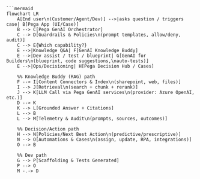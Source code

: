 ```mermaid
```mermaid
flowchart LR
    A[End user\n(Customer/Agent/Dev)] -->|asks question / triggers case| B[Pega App (UI/Case)]
    B --> C[Pega GenAI Orchestrator]
    C --> D[Guardrails & Policies\n(prompt templates, allow/deny, audit)]
    C --> E{Which capability?}
    E -->|Knowledge Q&A| F[GenAI Knowledge Buddy]
    E -->|Dev assist / test / blueprint| G[GenAI for Builders\n(blueprint, code suggestions,\nauto-tests)]
    E -->|Ops/Decisioning| H[Pega Decision Hub / Cases]

    %% Knowledge Buddy (RAG) path
    F --> I[Content Connectors & Index\n(sharepoint, web, files)]
    I --> J[Retrieval\n(search + chunk + rerank)]
    J --> K[LLM Call via Pega GenAI services\n(provider: Azure OpenAI, etc.)]
    D --> K
    K --> L[Grounded Answer + Citations]
    L --> B
    L --> M[Telemetry & Audit\n(prompts, sources, outcomes)]

    %% Decision/Action path
    H --> N[Policies/Next Best Action\n(predictive/prescriptive)]
    N --> O[Automations & Cases\n(assign, update, RPA, integrations)]
    O --> B

    %% Dev path
    G --> P[Scaffolding & Tests Generated]
    P --> O
    M -.-> D
```